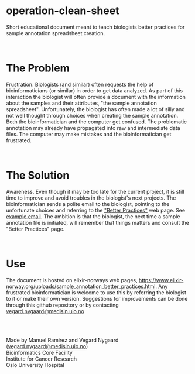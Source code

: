 
# operation-clean-sheet

Short educational document meant to teach biologists better practices for sample annotation spreadsheet creation.

<br/>

# The Problem

Frustration. Biologists (and similar) often requests the help of bioinformaticians (or similar) in order to get data analyzed. As part of this interaction the biologist will often provide a document with the information about the samples and their attributes, "the sample annotation spreadsheet". Unfortunately, the biologist has often made a lot of silly and not well thought through choices when creating the sample annotation. Both the bioinformatician and the computer get confused. The problematic annotation may already have propagated into raw and intermediate data files. The computer may make mistakes and the bioinformatician get frustrated. 

<br/>

# The Solution

Awareness. Even though it may be too late for the current project, it is still time to improve and avoid troubles in the biologist's next projects. The bioinformatician sends a polite email to the biologist, pointing to the unfortunate choices and referring to the ["Better Practices"](https://www.elixir-norway.org/uploads/sample_annotation_better_practices.html) web page. See [example email](example_email.txt). The ambition is that the biologist, the next time a sample annotation file is initiated, will remember that things matters and consult the "Better Practices" page.

<br/>

# Use

The document is hosted on elixir-norways web pages, https://www.elixir-norway.org/uploads/sample_annotation_better_practices.html.
Any frustrated bioinformatician is welcome to use this by referring the biologist to it or make their own version. Suggestions for improvements can be done through this github repository or by contacting vegard.nygaard@medisin.uio.no

<br/>
<br/>

Made by Manuel Ramirez and Vegard Nygaard (vegard.nygaard@medisin.uio.no) <br/>
Bioinformatics Core Facility<br/>
Institute for Cancer Research<br/>
Oslo University Hospital<br/>
<br/>








